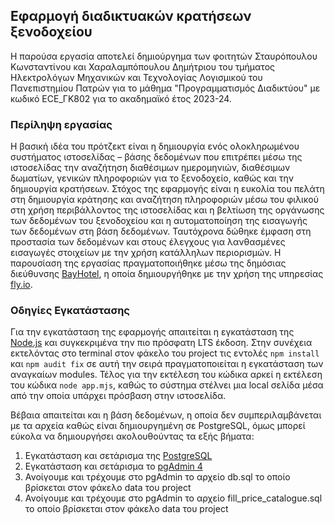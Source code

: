 ## Εφαρμογή διαδικτυακών κρατήσεων ξενοδοχείου

Η παρούσα εργασία αποτελεί δημιούργημα των φοιτητών Σταυρόπουλου Κωνσταντίνου και Χαραλαμπόπουλου Δημήτριου του τμήματος Ηλεκτρολόγων Μηχανικών και Τεχνολογίας Λογισμικού του Πανεπιστημίου Πατρών για το μάθημα "Προγραμματισμός Διαδικτύου" με κωδικό ECE_ΓΚ802 για το ακαδημαϊκό έτος 2023-24.

### Περίληψη εργασίας

Η βασική ιδέα του πρότζεκτ είναι η δημιουργία ενός ολοκληρωμένου συστήματος ιστοσελίδας – βάσης δεδομένων που επιτρέπει μέσω της ιστοσελίδας την αναζήτηση διαθέσιμων ημερομηνιών, διαθέσιμων δωματίων, γενικών πληροφοριών για το ξενοδοχείο, καθώς και την δημιουργία κρατήσεων. Στόχος της εφαρμογής είναι η ευκολία του πελάτη στη δημιουργία κράτησης και αναζήτηση πληροφοριών μέσω του φιλικού στη χρήση περιβάλλοντος της ιστοσελίδας και η βελτίωση της οργάνωσης των δεδομένων του ξενοδοχείου και η αυτοματοποίηση της εισαγωγής των δεδομένων στη βάση δεδομένων. Ταυτόχρονα δώθηκε έμφαση στη προστασία των δεδομένων και στους έλεγχους για λανθασμένες εισαγωγές στοιχείων με την χρήση κατάλληλων περιορισμών. Η παρουσίαση της εργασίας πραγματοποιήθηκε μέσω της δημόσιας διεύθυνσης [BayHotel](https://bayhotel.fly.dev), η οποία δημιουργήθηκε με την χρήση της υπηρεσίας [fly.io](https://fly.io).

### Οδηγίες Εγκατάστασης

Για την εγκατάσταση της εφαρμογής απαιτείται η εγκατάσταση της [Node.js](https://nodejs.org/en/download/package-manager) και συγκεκριμένα την πιο πρόσφατη LTS έκδοση. Στην συνέχεια εκτελόντας στο terminal στον φάκελο του project τις εντολές `npm install` και `npm audit fix` σε αυτή την σειρά πραγματοποιείται η εγκατάσταση των αναγκαίων modules. Τέλος για την εκτέλεση του κώδικα αρκεί η εκτέλεση του κώδικα `node app.mjs`, καθώς το σύστημα στέλνει μια local σελίδα μέσα από την οποία υπάρχει πρόσβαση στην ιστοσελίδα. 

Βέβαια απαιτείται και η βάση δεδομένων, η οποία δεν συμπεριλαμβάνεται με τα αρχεία καθώς είναι δημιουργημένη σε PostgreSQL, όμως μπορεί εύκολα να δημιουργήσει ακολουθούντας τα εξής βήματα:
1.	Εγκατάσταση και σετάρισμα της [PostgreSQL](https://www.postgresql.org/download/)
2.	Εγκατάσταση και σετάρισμα το [pgAdmin 4](https://www.pgadmin.org/download/)
3.	Ανοίγουμε και τρέχουμε στο pgAdmin το αρχείο db.sql το οποίο βρίσκεται στον φάκελο data του project
4.	Ανοίγουμε και τρέχουμε στο pgAdmin το αρχείο fill_price_catalogue.sql το οποίο βρίσκεται στον φάκελο data του project
